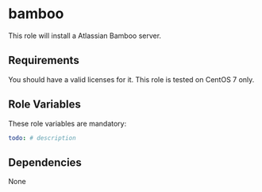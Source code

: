 bamboo
============

This role will install a Atlassian Bamboo server.

Requirements
------------

You should have a valid licenses for it. This role is tested on CentOS 7 only.

Role Variables
--------------

These role variables are mandatory:
```yaml
todo: # description
```

Dependencies
------------

None
